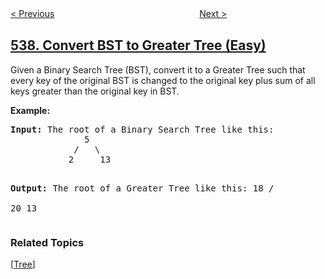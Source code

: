 <!--|This file generated by command(leetcode description); DO NOT EDIT.    |-->
<!--+----------------------------------------------------------------------+-->
<!--|@author    openset <openset.wang@gmail.com>                           |-->
<!--|@link      https://github.com/openset                                 |-->
<!--|@home      https://github.com/openset/leetcode                        |-->
<!--+----------------------------------------------------------------------+-->

[< Previous](https://github.com/openset/leetcode/tree/master/problems/complex-number-multiplication "Complex Number Multiplication")
　　　　　　　　　　　　　　　　
[Next >](https://github.com/openset/leetcode/tree/master/problems/minimum-time-difference "Minimum Time Difference")

## [538. Convert BST to Greater Tree (Easy)](https://leetcode.com/problems/convert-bst-to-greater-tree "把二叉搜索树转换为累加树")

<p>Given a Binary Search Tree (BST), convert it to a Greater Tree such that every key of the original BST is changed to the original key plus sum of all keys greater than the original key in BST.</p>

<p>
<b>Example:</b>
<pre>
<b>Input:</b> The root of a Binary Search Tree like this:
              5
            /   \
           2     13

<b>Output:</b> The root of a Greater Tree like this:
             18
            /   \
          20     13
</pre>
</p>

### Related Topics
  [[Tree](https://github.com/openset/leetcode/tree/master/tag/tree/README.md)]
